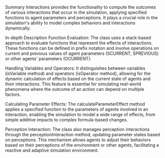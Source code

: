 Summary
Interactions provides the functionality to compute the outcomes of various interactions that occur in the simulation, applying specified functions to agent parameters and perceptions. It plays a crucial role in the simulation's ability to model complex behaviors and interactions dynamically.

In-depth Description
Function Evaluation: The class uses a stack-based approach to evaluate functions that represent the effects of interactions. These functions can be defined in prefix notation and involve operations on current and previous values of agent parameters (SCURRENT, SPREVIOUS) or other agents' parameters (OCURRENT).

Handling Variables and Operators: It distinguishes between variables (isVariable method) and operators (isOperator method), allowing for the dynamic calculation of effects based on the current state of agents and their interactions. This feature is essential for simulating real-world phenomena where the outcome of an action can depend on multiple factors.

Calculating Parameter Effects: The calculateParameterEffect method applies a specified function to the parameters of agents involved in an interaction, enabling the simulation to model a wide range of effects, from simple additive impacts to complex formula-based changes.

Perception Interaction: The class also manages perception interactions through the perceptionInteraction method, updating parameter states based on perceptions. This mechanism allows agents to adjust their behaviors based on their perceptions of the environment or other agents, facilitating a reactive and adaptive simulation environment.
